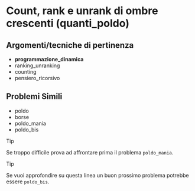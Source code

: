 # Count, rank e unrank di ombre crescenti (quanti_poldo)



## Argomenti/tecniche di pertinenza

 - **programmazione_dinamica**
 - ranking_unranking
 - counting
 - pensiero_ricorsivo
## Problemi Simili

 - poldo
 - borse
 - poldo_mania
 - poldo_bis

> [!TIP]
> Se troppo difficile prova ad affrontare prima il problema `poldo_mania`.


> [!TIP]
> Se vuoi approfondire su questa linea un buon prossimo problema potrebbe essere `poldo_bis`.

